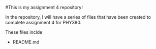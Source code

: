 #This is my assignment 4 repository!

In the repository, I will have a series of files that have been created to complete assignment 4 for PHY380. 

These files inclde 

- README.md
